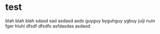 # test

blah blah blah
sdasd sad
asdasd
asds
guyguy
byguhguy
ygbuy
juiji
nuin
fger
hiuhi
dfsdf
dfsdfs
asfdasdas
asdasd
